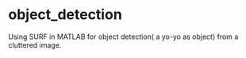 # object_detection
Using SURF in MATLAB for object detection( a yo-yo as object) from a cluttered image.
